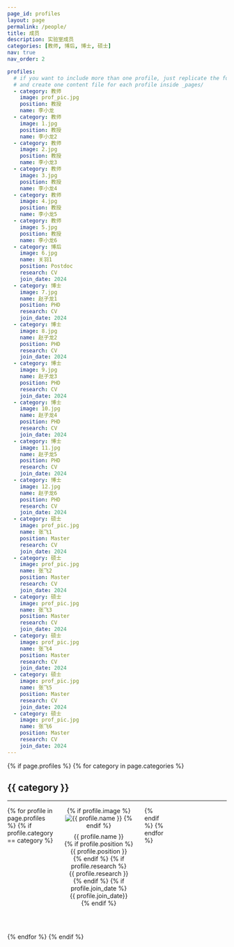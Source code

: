 ```yaml
---
page_id: profiles
layout: page
permalink: /people/
title: 成员
description: 实验室成员
categories: [教师, 博后, 博士, 硕士]
nav: true
nav_order: 2

profiles:
  # if you want to include more than one profile, just replicate the following block
  # and create one content file for each profile inside _pages/
  - category: 教师
    image: prof_pic.jpg
    position: 教授
    name: 李小龙
  - category: 教师
    image: 1.jpg
    position: 教授
    name: 李小龙2
  - category: 教师
    image: 2.jpg
    position: 教授
    name: 李小龙3
  - category: 教师
    image: 3.jpg
    position: 教授
    name: 李小龙4
  - category: 教师
    image: 4.jpg
    position: 教授
    name: 李小龙5
  - category: 教师
    image: 5.jpg
    position: 教授
    name: 李小龙6
  - category: 博后
    image: 6.jpg
    name: 关羽1
    position: Postdoc
    research: CV
    join_date: 2024
  - category: 博士
    image: 7.jpg
    name: 赵子龙1
    position: PHD
    research: CV
    join_date: 2024
  - category: 博士
    image: 8.jpg
    name: 赵子龙2
    position: PHD
    research: CV
    join_date: 2024
  - category: 博士
    image: 9.jpg
    name: 赵子龙3
    position: PHD
    research: CV
    join_date: 2024
  - category: 博士
    image: 10.jpg
    name: 赵子龙4
    position: PHD
    research: CV
    join_date: 2024
  - category: 博士
    image: 11.jpg
    name: 赵子龙5
    position: PHD
    research: CV
    join_date: 2024
  - category: 博士
    image: 12.jpg
    name: 赵子龙6
    position: PHD
    research: CV
    join_date: 2024
  - category: 硕士
    image: prof_pic.jpg
    name: 张飞1
    position: Master
    research: CV
    join_date: 2024
  - category: 硕士
    image: prof_pic.jpg
    name: 张飞2
    position: Master
    research: CV
    join_date: 2024
  - category: 硕士
    image: prof_pic.jpg
    name: 张飞3
    position: Master
    research: CV
    join_date: 2024
  - category: 硕士
    image: prof_pic.jpg
    name: 张飞4
    position: Master
    research: CV
    join_date: 2024
  - category: 硕士
    image: prof_pic.jpg
    name: 张飞5
    position: Master
    research: CV
    join_date: 2024
  - category: 硕士
    image: prof_pic.jpg
    name: 张飞6
    position: Master
    research: CV
    join_date: 2024
---
```


<style>
  .category-section {
    margin-bottom: 60px;
  }
  .profile-grid {
    display: grid;
    grid-template-columns: repeat(5, 1fr);
    gap: 10px;
  }
  .profile {
    text-align: center;
    width: 190px;
  }
  .profile img {
    max-width: 100%;
    height: auto;
    border-radius: 10%;
  }
  .profile-info {
    margin-top: 8px;
  }
</style>


<div class="post">
  <article>
    {% if page.profiles %}
      {% for category in page.categories %}
        <div class="category-section">
          <h2>{{ category }}</h2>
          <hr />
          <div class="profile-grid">
            {% for profile in page.profiles %}
              {% if profile.category == category %}
                <div class="profile">
                  {% if profile.image %}
                    <img src="/assets/img/{{ profile.image }}" alt="{{ profile.name }}">
                  {% endif %}
                  <div class="profile-info">
                    <div>{{ profile.name }}</div>
                    {% if profile.position %}
                        <div>{{ profile.position }}</div>
                    {% endif %}
                    {% if profile.research %}
                        <div>{{ profile.research }}</div>
                    {% endif %}
                    {% if profile.join_date %}
                        <div>{{ profile.join_date}}</div>
                    {% endif %}
                  </div>
                </div>
              {% endif %}
            {% endfor %}
          </div>
        </div>
      {% endfor %}
    {% endif %}
  </article>
</div>
